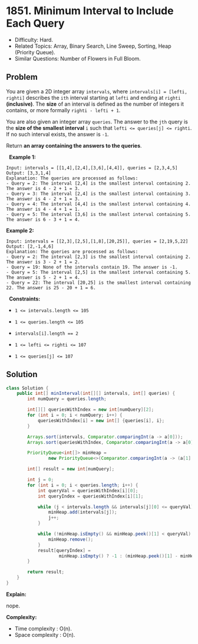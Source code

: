 # 1851. Minimum Interval to Include Each Query

- Difficulty: Hard.
- Related Topics: Array, Binary Search, Line Sweep, Sorting, Heap (Priority Queue).
- Similar Questions: Number of Flowers in Full Bloom.

## Problem

You are given a 2D integer array ```intervals```, where ```intervals[i] = [lefti, righti]``` describes the ```ith``` interval starting at ```lefti``` and ending at ```righti``` **(inclusive)**. The **size** of an interval is defined as the number of integers it contains, or more formally ```righti - lefti + 1```.

You are also given an integer array ```queries```. The answer to the ```jth``` query is the **size of the smallest interval** ```i``` such that ```lefti <= queries[j] <= righti```. If no such interval exists, the answer is ```-1```.

Return **an array containing the answers to the queries**.

 
**Example 1:**

```
Input: intervals = [[1,4],[2,4],[3,6],[4,4]], queries = [2,3,4,5]
Output: [3,3,1,4]
Explanation: The queries are processed as follows:
- Query = 2: The interval [2,4] is the smallest interval containing 2. The answer is 4 - 2 + 1 = 3.
- Query = 3: The interval [2,4] is the smallest interval containing 3. The answer is 4 - 2 + 1 = 3.
- Query = 4: The interval [4,4] is the smallest interval containing 4. The answer is 4 - 4 + 1 = 1.
- Query = 5: The interval [3,6] is the smallest interval containing 5. The answer is 6 - 3 + 1 = 4.
```

**Example 2:**

```
Input: intervals = [[2,3],[2,5],[1,8],[20,25]], queries = [2,19,5,22]
Output: [2,-1,4,6]
Explanation: The queries are processed as follows:
- Query = 2: The interval [2,3] is the smallest interval containing 2. The answer is 3 - 2 + 1 = 2.
- Query = 19: None of the intervals contain 19. The answer is -1.
- Query = 5: The interval [2,5] is the smallest interval containing 5. The answer is 5 - 2 + 1 = 4.
- Query = 22: The interval [20,25] is the smallest interval containing 22. The answer is 25 - 20 + 1 = 6.
```

 
**Constraints:**


	
- ```1 <= intervals.length <= 105```
	
- ```1 <= queries.length <= 105```
	
- ```intervals[i].length == 2```
	
- ```1 <= lefti <= righti <= 107```
	
- ```1 <= queries[j] <= 107```



## Solution

```java
class Solution {
    public int[] minInterval(int[][] intervals, int[] queries) {
        int numQuery = queries.length;

        int[][] queriesWithIndex = new int[numQuery][2];
        for (int i = 0; i < numQuery; i++) {
            queriesWithIndex[i] = new int[] {queries[i], i};
        }

        Arrays.sort(intervals, Comparator.comparingInt(a -> a[0]));
        Arrays.sort(queriesWithIndex, Comparator.comparingInt(a -> a[0]));

        PriorityQueue<int[]> minHeap =
                new PriorityQueue<>(Comparator.comparingInt(a -> (a[1] - a[0])));

        int[] result = new int[numQuery];

        int j = 0;
        for (int i = 0; i < queries.length; i++) {
            int queryVal = queriesWithIndex[i][0];
            int queryIndex = queriesWithIndex[i][1];

            while (j < intervals.length && intervals[j][0] <= queryVal) {
                minHeap.add(intervals[j]);
                j++;
            }

            while (!minHeap.isEmpty() && minHeap.peek()[1] < queryVal) {
                minHeap.remove();
            }
            result[queryIndex] =
                    minHeap.isEmpty() ? -1 : (minHeap.peek()[1] - minHeap.peek()[0] + 1);
        }

        return result;
    }
}
```

**Explain:**

nope.

**Complexity:**

* Time complexity : O(n).
* Space complexity : O(n).
